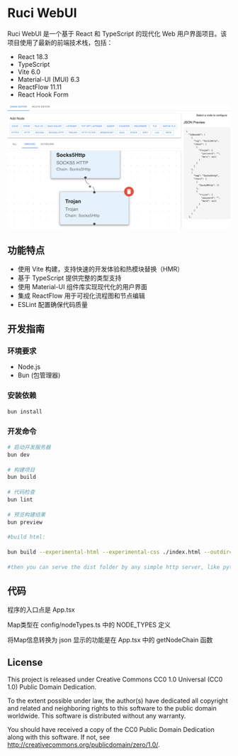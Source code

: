# Ruci WebUI

Ruci WebUI 是一个基于 React 和 TypeScript 的现代化 Web 用户界面项目。该项目使用了最新的前端技术栈，包括：

- React 18.3
- TypeScript
- Vite 6.0
- Material-UI (MUI) 6.3
- ReactFlow 11.11
- React Hook Form



![screenshot](screenshot.png)

## 功能特点

- 使用 Vite 构建，支持快速的开发体验和热模块替换（HMR）
- 基于 TypeScript 提供完整的类型支持
- 使用 Material-UI 组件库实现现代化的用户界面
- 集成 ReactFlow 用于可视化流程图和节点编辑
- ESLint 配置确保代码质量

## 开发指南

### 环境要求

- Node.js
- Bun (包管理器)

### 安装依赖

```bash
bun install
```

### 开发命令

```bash
# 启动开发服务器
bun dev

# 构建项目
bun build

# 代码检查
bun lint

# 预览构建结果
bun preview

#build html:

bun build --experimental-html --experimental-css ./index.html --outdir=dist

#then you can serve the dist folder by any simple http server, like python -m http.server
```

## 代码

程序的入口点是 App.tsx

Map类型在 config/nodeTypes.ts 中的 NODE_TYPES 定义

将Map信息转换为 json 显示的功能是在 App.tsx 中的 getNodeChain 函数


## License

This project is released under Creative Commons CC0 1.0 Universal (CC0 1.0) Public Domain Dedication.

To the extent possible under law, the author(s) have dedicated all copyright and related and neighboring rights to this software to the public domain worldwide. This software is distributed without any warranty.

You should have received a copy of the CC0 Public Domain Dedication along with this software. If not, see <http://creativecommons.org/publicdomain/zero/1.0/>.
